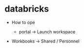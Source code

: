databricks 
==========

* How to ope
    -   portal -> Launch workspace 

* Workbooks -> Shared / Personnel 


